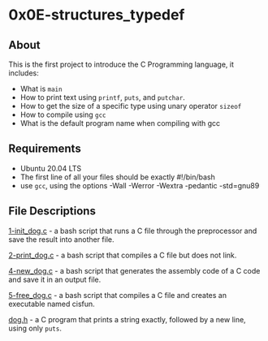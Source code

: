 # 0x0E-structures_typedef 
## About
This is the first project to introduce the C Programming language, it includes:
- What is `main`
- How to print text using `printf`, `puts`, and `putchar`.
- How to get the size of a specific type using unary operator `sizeof`
- How to compile using `gcc`
- What is the default program name when compiling with gcc

## Requirements
- Ubuntu 20.04 LTS
- The first line of all your files should be exactly #!/bin/bash
- use `gcc`, using the options -Wall -Werror -Wextra -pedantic -std=gnu89

## File Descriptions
[1-init_dog.c](https://github.com/szbrooks2017/holbertonschool-low_level_programming/blob/main/0x00-hello_world/0-preprocessor) -  a bash script that runs a C file through the preprocessor and save the result into another file.

[2-print_dog.c](https://github.com/szbrooks2017/holbertonschool-low_level_programming/blob/main/0x00-hello_world/1-compiler) - a bash script that compiles a C file but does not link.

[4-new_dog.c](https://github.com/szbrooks2017/holbertonschool-low_level_programming/blob/main/0x00-hello_world/2-assembler) -  a bash script that generates the assembly code of a C code and save it in an output file.

[5-free_dog.c](https://github.com/szbrooks2017/holbertonschool-low_level_programming/blob/main/0x00-hello_world/3-name) - a bash script that compiles a C file and creates an executable named cisfun.

[dog.h](https://github.com/szbrooks2017/holbertonschool-low_level_programming/blob/main/0x00-hello_world/4-puts.c) - a C program that prints a string exactly, followed by a new line, using only `puts`.


